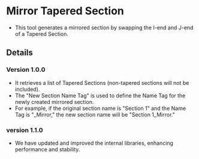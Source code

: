# Mirror Tapered Section

- This tool generates a mirrored section by swapping the I-end and J-end of a Tapered Section.

## Details

### Version 1.0.0

- It retrieves a list of Tapered Sections (non-tapered sections will not be included).
- The "New Section Name Tag" is used to define the Name Tag for the newly created mirrored section.
- For example, if the original section name is "Section 1" and the Name Tag is "\_Mirror," the new section name will be "Section 1_Mirror."

### version 1.1.0

- We have updated and improved the internal libraries, enhancing performance and stability.
